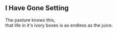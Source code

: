 I Have Gone Setting
-------------------
The pasture knows this,  
that life in it's ivory boxes is as endless as the juice.  
